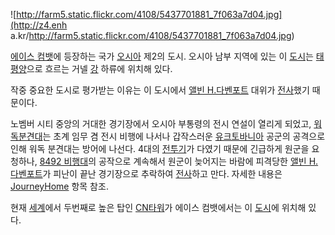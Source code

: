![http://farm5.static.flickr.com/4108/5437701881_7f063a7d04.jpg](http://z4.enh
a.kr/http://farm5.static.flickr.com/4108/5437701881_7f063a7d04.jpg)

[에이스 컴뱃](%EC%97%90%EC%9D%B4%EC%8A%A4%20%EC%BB%B4%EB%B1%83.md)에 등장하는 국가
[오시아](%EC%98%A4%EC%8B%9C%EC%95%84.md) 제2의 도시. 오시아 남부 지역에 있는 이
[도시](%EB%8F%84%EC%8B%9C.md)는 [태평양](%ED%83%9C%ED%8F%89%EC%96%91.md)으로 흐르는
거넬 [강](%EA%B0%95.md) 하류에 위치해 있다.

작중 중요한 도시로 평가받는 이유는 이 도시에서 [앨빈 H.다벤포트](%EC%95%A8%EB%B9%88%20H.%20%EB%8B%A4%EB%B2%A4%ED%8F%AC%ED%8A%B8.md)
대위가 [전사](%EC%A0%84%EC%82%AC.md)했기 때문이다.

노벰버 시티 중앙의 거대한 경기장에서 오시아 부통령의 전시 연설이 열리게 되었고, [워독분견대](%EC%9B%8C%EB%8F%85%20%EB%B6%84%EA%B2%AC%EB%8C%80.md)는 초계 임무 겸 전시 비행에
나서나 갑작스러운
[유크토바니아](%EC%9C%A0%ED%81%AC%ED%86%A0%EB%B0%94%EB%8B%88%EC%95%84.md) 공군의
공격으로 인해 워독 분견대는 방어에 나선다. 4대의 [전투기](%EC%A0%84%ED%88%AC%EA%B8%B0.md)가 다였기 때문에
긴급하게 원군을 요청하나, [8492 비행대](8492%20%EB%B9%84%ED%96%89%EB%8C%80.md)의 공작으로 계속해서
원군이 늦어지는 바람에 피격당한 [앨빈 H.다벤포트](%EC%95%A8%EB%B9%88%20H.%20%EB%8B%A4%EB%B2%A4%ED%8F%AC%ED%8A%B8.md)가
피난이 끝난 경기장으로 추락하여 [전사](%EC%A0%84%EC%82%AC.md)하고 만다. 자세한 내용은 [JourneyHome](Journey%20Home.md) 항목 참조.

현재 [세계](%EC%84%B8%EA%B3%84.md)에서 두번째로 높은 탑인 [CN타워](CN%20%ED%83%80%EC%9B%8C.md)가 에이스 컴뱃에서는 이
[도시](%EB%8F%84%EC%8B%9C.md)에 위치해 있다.


